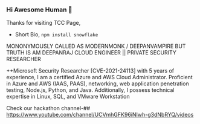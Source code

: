 ### Hi Awesome Human 👋

Thanks for visiting TCC Page,

- Short Bio,
`npm install snowflake`


MONONYMOUSLY CALLED AS MODERNMONK / DEEPANVAMPIRE BUT TRUTH IS AM DEEPANRAJ
CLOUD ENGINEER || PRIVATE SECURITY RESEARCHER

++Microsoft Security Researcher [CVE-2021-24113] with 5 years of experience, I am a certified Azure and AWS Cloud Administrator. Proficient in Azure and AWS (IAAS, PAAS), networking, web application penetration testing, Node.js, Python, and Java. Additionally, I possess technical expertise in Linux, SQL, and VMware Workstation

Check our hackathon channel-## https://www.youtube.com/channel/UCVmhGFK96iNIwh-g3dNbRYQ/videos



<!--
**TWILIGHTCLOUDCODERZ/TWILIGHTCLOUDCODERZ** is a ✨ _special_ ✨ repository because its `README.md` (this file) appears on your GitHub profile.

Here are some ideas to get you started:

- 🔭 I’m currently working on ...
- 🌱 I’m currently learning ...
- 👯 I’m looking to collaborate on ...
- 🤔 I’m looking for help with ...
- 💬 Ask me about ...
- 📫 How to reach me: ...
- 😄 Pronouns: ...
- ⚡ Fun fact: ...
-->
